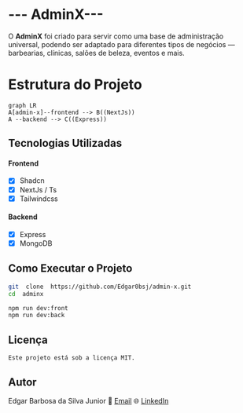 # --- AdminX---

O **AdminX** foi criado para servir como uma base de administração universal, podendo ser adaptado para diferentes tipos de negócios — barbearias, clínicas, salões de beleza, eventos e mais.

# Estrutura do Projeto

```mermaid
graph LR
A[admin-x]--frontend --> B((NextJs))
A --backend --> C((Express))
```

## Tecnologias Utilizadas

#### Frontend

- [x] Shadcn
- [x] NextJs / Ts
- [x] Tailwindcss

#### Backend

- [x] Express
- [x] MongoDB

## Como Executar o Projeto

```bash
git  clone  https://github.com/Edgar0bsj/admin-x.git
cd  adminx

npm run dev:front
npm run dev:back
```

## Licença

    Este projeto está sob a licença MIT.

## Autor

Edgar Barbosa da Silva Junior
📧 [Email](01.edgarjunior@gmail.com) 🌐 [LinkedIn](https://www.linkedin.com/in/edgar-junior/)
